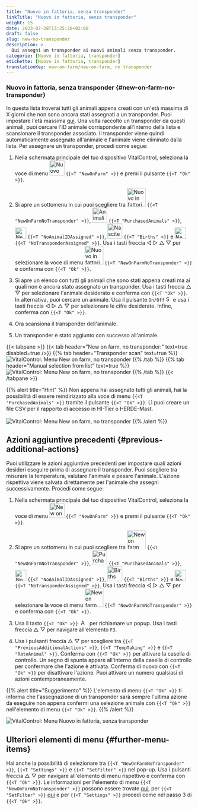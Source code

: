 ```yaml
---
title: "Nuovo in fattoria, senza transponder"
linkTitle: "Nuovo in fattoria, senza transponder"
weight: 15
date: 2023-07-28T13:25:28+02:00
draft: false
slug: new-no-transponder
description: >
  Qui assegni un transponder ai nuovi animali senza transponder.
categorie: [Nuovo in fattoria, transponder]
etichette: [Nuovo in fattoria, transponder]
translationKey: new-on-farm/new-on-farm, no transponder
---
```

### Nuovo in fattoria, senza transponder {#new-on-farm-no-transponder}

In questa lista troverai tutti gli animali appena creati con un'età massima di X giorni che non sono ancora stati assegnati a un transponder. Puoi impostare l'età massima [qui](/it/docs/settings/animal-registration/#set-default-values). Una volta raccolto un transponder da questi animali, puoi cercare l'ID animale corrispondente all'interno della lista e scansionare il transponder associato. Il transponder viene quindi automaticamente assegnato all'animale e l'animale viene eliminato dalla lista. Per assegnare un transponder, procedi come segue:

1. Nella schermata principale del tuo dispositivo VitalControl, seleziona la voce di menu <img src="/icons/main/new-on-farm.svg" width="40" align="bottom" alt="Nuovo in fattoria" /> `{{<T "NewOnFarm" >}}` e premi il pulsante `{{<T "Ok" >}}`.

2. Si apre un sottomenu in cui puoi scegliere tra <img src="/icons/registration/new-on-farm-no-transponder.svg" width="50" align="bottom" alt="Nuovo in fattoria, senza transponder" /> `{{<T "NewOnFarmNoTransponder" >}}`, <img src="/icons/main/new-on-farm.svg" width="40" align="bottom" alt="Animali acquistati" /> `{{<T "PurchasedAnimals" >}}`, <img src="/icons/registration/no-eartag-number.svg" width="30" align="bottom" alt="Nessun ID animale nazionale" /> `{{<T "NoAnimalIDAssigned" >}}`, <img src="/icons/main/births.svg" width="40" align="bottom" alt="Nascite" /> `{{<T "Births" >}}` e <img src="/icons/registration/no-transponder.svg" width="30" align="bottom" alt="Nessun transponder assegnato" /> `{{<T "NoTransponderAssigned" >}}`. Usa i tasti freccia ◁ ▷ △ ▽ per selezionare la voce di menu <img src="/icons/registration/new-on-farm-no-transponder.svg" width="50" align="bottom" alt="Nuovo in fattoria, senza transponder" /> `{{<T "NewOnFarmNoTransponder" >}}` e conferma con `{{<T "Ok" >}}`.


3. Si apre un elenco con tutti gli animali che sono stati appena creati ma ai quali non è ancora stato assegnato un transponder. Usa i tasti freccia △ ▽ per selezionare l'animale desiderato e conferma con `{{<T "Ok" >}}`. In alternativa, puoi cercare un animale. Usa il pulsante `On/Off` <img src="/icons/footer/search.svg" width="15" align="bottom" alt="Search" /> e usa i tasti freccia ◁ ▷ △ ▽ per selezionare le cifre desiderate. Infine, conferma con `{{<T "Ok" >}}`.

4. Ora scansiona il transponder dell'animale.

5. Un transponder è stato aggiunto con successo all'animale.

{{< tabpane >}}
{{< tab header="New on farm, no transponder:" text=true disabled=true />}}
{{% tab header="Transponder scan" text=true %}}
![VitalControl: Menu New on farm, no transponder](../images/notransponder-scan.png "New on farm, no transponder")
{{% /tab %}}
{{% tab header="Manual selection from list" text=true %}}
![VitalControl: Menu New on farm, no transponder](../images/notransponder.png "New on farm, no transponder")
{{% /tab %}}
{{< /tabpane >}}

{{% alert title="Hint" %}}
Non appena hai assegnato tutti gli animali, hai la possibilità di essere reindirizzato alla voce di menu `{{<T "PurchasedAnimals" >}}` tramite il pulsante `{{<T "Ok" >}}`. Lì puoi creare un file CSV per il rapporto di accesso in HI-Tier o HERDE-Mast. <br/>
<br/>
![VitalControl: Menu New on farm, no transponder](../images/redirect.png "Redirect")
{{% /alert %}}

## Azioni aggiuntive precedenti {#previous-additional-actions}

Puoi utilizzare le azioni aggiuntive precedenti per impostare quali azioni desideri eseguire prima di assegnare il transponder. Puoi scegliere tra misurare la temperatura, valutare l'animale e pesare l'animale. L'azione rispettiva viene salvata direttamente per l'animale che assegni successivamente. Procedi come segue:

1. Nella schermata principale del tuo dispositivo VitalControl, seleziona la voce di menu <img src="/icons/main/new-on-farm.svg" width="40" align="bottom" alt="New on farm" /> `{{<T "NewOnFarm" >}}` e premi il pulsante `{{<T "Ok" >}}`.

2. Si apre un sottomenu in cui puoi scegliere tra <img src="/icons/registration/new-on-farm-no-transponder.svg" width="50" align="bottom" alt="New on farm, no transponder" /> `{{<T "NewOnFarmNoTransponder" >}}`, <img src="/icons/main/new-on-farm.svg" width="40" align="bottom" alt="Purchased animals" /> `{{<T "PurchasedAnimals" >}}`, <img src="/icons/registration/no-eartag-number.svg" width="30" align="bottom" alt="No national animal ID" /> `{{<T "NoAnimalIDAssigned" >}}`, <img src="/icons/main/births.svg" width="40" align="bottom" alt="Births" /> `{{<T "Births" >}}` e <img src="/icons/registration/no-transponder.svg" width="30" align="bottom" alt="No transponder assigned" /> `{{<T "NoTransponderAssigned" >}}`. Usa i tasti freccia ◁ ▷ △ ▽ per selezionare la voce di menu <img src="/icons/registration/new-on-farm-no-transponder.svg" width="50" align="bottom" alt="New on farm, no transponder" /> `{{<T "NewOnFarmNoTransponder" >}}` e conferma con `{{<T "Ok" >}}`.


3. Usa il tasto `{{<T "Ok" >}}` &nbsp;<img src="/icons/footer/open-popup.svg" width="15" align="bottom" alt="Aufruf Popup" />&nbsp; per richiamare un popup. Usa i tasti freccia △ ▽ per navigare all'elemento `F3`.

4. Usa i pulsanti freccia △ ▽ per scegliere tra `{{<T "PreviousAdditionalActions" >}}`, `{{<T "TempTaking" >}}` e `{{<T "RateAnimal" >}}`. Conferma con `{{<T "Ok" >}}` per attivare la casella di controllo. Un segno di spunta appare all'interno della casella di controllo per confermare che l'azione è attivata. Conferma di nuovo con `{{<T "Ok" >}}` per disattivare l'azione. Puoi attivare un numero qualsiasi di azioni contemporaneamente.

{{% alert title="Suggerimento" %}}
L'elemento di menu `{{<T "Ok" >}}` ti informa che l'assegnazione di un transponder sarà sempre l'ultima azione da eseguire non appena confermi una selezione animale con `{{<T "Ok" >}}` nell'elemento di menu `{{<T "Ok" >}}`.
{{% /alert %}}

![VitalControl: Menu Nuovo in fattoria, senza transponder](../images/actions.png "Azioni aggiuntive")

 ## Ulteriori elementi di menu {#further-menu-items}

Hai anche la possibilità di selezionare tra `{{<T "NewOnFarmNoTransponder" >}}`, `{{<T "Settings" >}}` e `{{<T "SetFilter" >}}` nel pop-up. Usa i pulsanti freccia △ ▽ per navigare all'elemento di menu rispettivo e conferma con `{{<T "Ok" >}}`. Le informazioni per l'elemento di menu `{{<T "NewOnFarmNoTransponder" >}}` possono essere trovate [qui](/it/docs/settings/animal-registration/#set-default-values), per `{{<T "SetFilter" >}}` [qui](/it/docs/filter/) e per `{{<T "Settings" >}}` procedi come nel passo 3 di `{{<T "Ok" >}}`.
